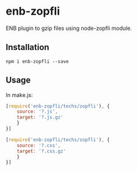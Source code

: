# enb-zopfli

ENB plugin to gzip files using node-zopfli module.

## Installation

```
npm i enb-zopfli --save
```

## Usage

In make.js:

```js
[require('enb-zopfli/techs/zopfli'), {
    source: '?.js',
    target: '?.js.gz'
    }
}]
```

```js
[require('enb-zopfli/techs/zopfli'), {
    source: '?.css',
    target: '?.css.gz'
    }
}]
